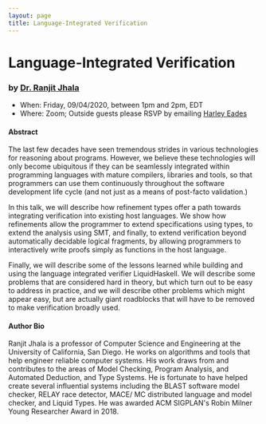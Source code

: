 ```yaml
---
layout: page
title: Language-Integrated Verification
---
```


Language-Integrated Verification
======
### by [Dr. Ranjit Jhala](https://ranjitjhala.github.io/)

- When: Friday, 09/04/2020, between 1pm and 2pm, EDT
- Where: Zoom; Outside guests please RSVP by emailing <a href="mailto:harley.eades@gmail.com">Harley Eades</a>

#### Abstract

The last few decades have seen tremendous strides in various
technologies for reasoning about programs. However, we believe these
technologies will only become ubiquitous if they can be seamlessly
integrated within programming languages with mature compilers,
libraries and tools, so that programmers can use them continuously
throughout the software development life cycle (and not just as a
means of post-facto validation.)

In this talk, we will describe how refinement types offer a path
towards integrating verification into existing host languages. We show
how refinements allow the programmer to extend specifications using
types, to extend the analysis using SMT, and finally, to extend
verification beyond automatically decidable logical fragments, by
allowing programmers to interactively write proofs simply as functions
in the host language.

Finally, we will describe some of the lessons learned while building
and using the language integrated verifier LiquidHaskell. We will
describe some problems that are considered hard in theory, but which
turn out to be easy to address in practice, and we will describe other
problems which might appear easy, but are actually giant roadblocks
that will have to be removed to make verification broadly used.

#### Author Bio

Ranjit Jhala is a professor of Computer Science and Engineering at the
University of California, San Diego. He works on algorithms and tools
that help engineer reliable computer systems.  His work draws from and
contributes to the areas of Model Checking, Program Analysis, and
Automated Deduction, and Type Systems.  He is fortunate to have helped
create several influential systems including the BLAST software model
checker, RELAY race detector, MACE/ MC distributed language and model
checker, and Liquid Types.  He was awarded ACM SIGPLAN's Robin Milner
Young Researcher Award in 2018.


